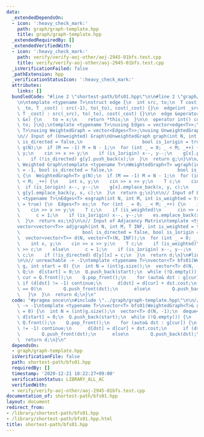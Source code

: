 ```yaml
---
data:
  _extendedDependsOn:
  - icon: ':heavy_check_mark:'
    path: graph/graph-template.hpp
    title: graph/graph-template.hpp
  _extendedRequiredBy: []
  _extendedVerifiedWith:
  - icon: ':heavy_check_mark:'
    path: verify/verify-aoj-other/aoj-2945-01bfs.test.cpp
    title: verify/verify-aoj-other/aoj-2945-01bfs.test.cpp
  _isVerificationFailed: false
  _pathExtension: hpp
  _verificationStatusIcon: ':heavy_check_mark:'
  attributes:
    links: []
  bundledCode: "#line 2 \"shortest-path/bfs01.hpp\"\n\n#line 2 \"graph/graph-template.hpp\"\
    \n\ntemplate <typename T>\nstruct edge {\n  int src, to;\n  T cost;\n\n  edge(int\
    \ _to, T _cost) : src(-1), to(_to), cost(_cost) {}\n  edge(int _src, int _to,\
    \ T _cost) : src(_src), to(_to), cost(_cost) {}\n\n  edge &operator=(const int\
    \ &x) {\n    to = x;\n    return *this;\n  }\n\n  operator int() const { return\
    \ to; }\n};\ntemplate <typename T>\nusing Edges = vector<edge<T>>;\ntemplate <typename\
    \ T>\nusing WeightedGraph = vector<Edges<T>>;\nusing UnweightedGraph = vector<vector<int>>;\n\
    \n// Input of (Unweighted) Graph\nUnweightedGraph graph(int N, int M = -1, bool\
    \ is_directed = false,\n                      bool is_1origin = true) {\n  UnweightedGraph\
    \ g(N);\n  if (M == -1) M = N - 1;\n  for (int _ = 0; _ < M; _++) {\n    int x,\
    \ y;\n    cin >> x >> y;\n    if (is_1origin) x--, y--;\n    g[x].push_back(y);\n\
    \    if (!is_directed) g[y].push_back(x);\n  }\n  return g;\n}\n\n// Input of\
    \ Weighted Graph\ntemplate <typename T>\nWeightedGraph<T> wgraph(int N, int M\
    \ = -1, bool is_directed = false,\n                        bool is_1origin = true)\
    \ {\n  WeightedGraph<T> g(N);\n  if (M == -1) M = N - 1;\n  for (int _ = 0; _\
    \ < M; _++) {\n    int x, y;\n    cin >> x >> y;\n    T c;\n    cin >> c;\n  \
    \  if (is_1origin) x--, y--;\n    g[x].emplace_back(x, y, c);\n    if (!is_directed)\
    \ g[y].emplace_back(y, x, c);\n  }\n  return g;\n}\n\n// Input of Edges\ntemplate\
    \ <typename T>\nEdges<T> esgraph(int N, int M, int is_weighted = true, bool is_1origin\
    \ = true) {\n  Edges<T> es;\n  for (int _ = 0; _ < M; _++) {\n    int x, y;\n\
    \    cin >> x >> y;\n    T c;\n    if (is_weighted)\n      cin >> c;\n    else\n\
    \      c = 1;\n    if (is_1origin) x--, y--;\n    es.emplace_back(x, y, c);\n\
    \  }\n  return es;\n}\n\n// Input of Adjacency Matrix\ntemplate <typename T>\n\
    vector<vector<T>> adjgraph(int N, int M, T INF, int is_weighted = true,\n    \
    \                       bool is_directed = false, bool is_1origin = true) {\n\
    \  vector<vector<T>> d(N, vector<T>(N, INF));\n  for (int _ = 0; _ < M; _++) {\n\
    \    int x, y;\n    cin >> x >> y;\n    T c;\n    if (is_weighted)\n      cin\
    \ >> c;\n    else\n      c = 1;\n    if (is_1origin) x--, y--;\n    d[x][y] =\
    \ c;\n    if (!is_directed) d[y][x] = c;\n  }\n  return d;\n}\n#line 4 \"shortest-path/bfs01.hpp\"\
    \n\n// unreachable -> -1\ntemplate <typename T>\nvector<T> bfs01(WeightedGraph<T>&\
    \ g, int start = 0) {\n  int N = (int)g.size();\n  vector<T> d(N, -1);\n  deque<int>\
    \ Q;\n  d[start] = 0;\n  Q.push_back(start);\n  while (!Q.empty()) {\n    int\
    \ cur = Q.front();\n    Q.pop_front();\n    for (auto& dst : g[cur]) {\n     \
    \ if (d[dst] != -1) continue;\n      d[dst] = d[cur] + dst.cost;\n      if (dst.cost\
    \ == 0)\n        Q.push_front(dst);\n      else\n        Q.push_back(dst);\n \
    \   }\n  }\n  return d;\n}\n"
  code: "#pragma once\n\n#include \"../graph/graph-template.hpp\"\n\n// unreachable\
    \ -> -1\ntemplate <typename T>\nvector<T> bfs01(WeightedGraph<T>& g, int start\
    \ = 0) {\n  int N = (int)g.size();\n  vector<T> d(N, -1);\n  deque<int> Q;\n \
    \ d[start] = 0;\n  Q.push_back(start);\n  while (!Q.empty()) {\n    int cur =\
    \ Q.front();\n    Q.pop_front();\n    for (auto& dst : g[cur]) {\n      if (d[dst]\
    \ != -1) continue;\n      d[dst] = d[cur] + dst.cost;\n      if (dst.cost == 0)\n\
    \        Q.push_front(dst);\n      else\n        Q.push_back(dst);\n    }\n  }\n\
    \  return d;\n}\n"
  dependsOn:
  - graph/graph-template.hpp
  isVerificationFile: false
  path: shortest-path/bfs01.hpp
  requiredBy: []
  timestamp: '2020-12-21 18:22:27+09:00'
  verificationStatus: LIBRARY_ALL_AC
  verifiedWith:
  - verify/verify-aoj-other/aoj-2945-01bfs.test.cpp
documentation_of: shortest-path/bfs01.hpp
layout: document
redirect_from:
- /library/shortest-path/bfs01.hpp
- /library/shortest-path/bfs01.hpp.html
title: shortest-path/bfs01.hpp
---
```

